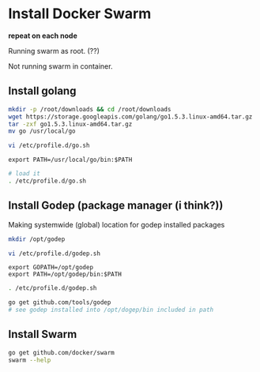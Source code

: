 # Install Docker Swarm

**repeat on each node**

Running swarm as root. (??)

Not running swarm in container.

## Install golang

```bash
mkdir -p /root/downloads && cd /root/downloads
wget https://storage.googleapis.com/golang/go1.5.3.linux-amd64.tar.gz
tar -zxf go1.5.3.linux-amd64.tar.gz
mv go /usr/local/go

vi /etc/profile.d/go.sh
```
```
export PATH=/usr/local/go/bin:$PATH
```
```bash
# load it
. /etc/profile.d/go.sh
```

## Install Godep (package manager (i think?))

Making systemwide (global) location for godep installed packages

```bash
mkdir /opt/godep

vi /etc/profile.d/godep.sh
```
```
export GOPATH=/opt/godep
export PATH=/opt/godep/bin:$PATH
```
```bash
. /etc/profile.d/godep.sh

go get github.com/tools/godep
# see godep installed into /opt/dogep/bin included in path
```

## Install Swarm

```bash
go get github.com/docker/swarm
swarm --help
```